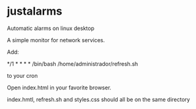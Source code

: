 # justalarms
Automatic alarms on linux desktop

A simple monitor for network services.

Add:

*/1 * * * * /bin/bash /home/administrador/refresh.sh

to your cron

Open index.html in your favorite browser.

index.hmtl, refresh.sh and styles.css should all be on the same directory
